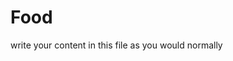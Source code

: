 <h1>Food</h1>
<p>write your content in this file as you would normally</p>
<p><a href="https://www.proprofs.com/quiz-school/quizshow.php?title=mzm3ndc3nw94of&q=1</a></p>
